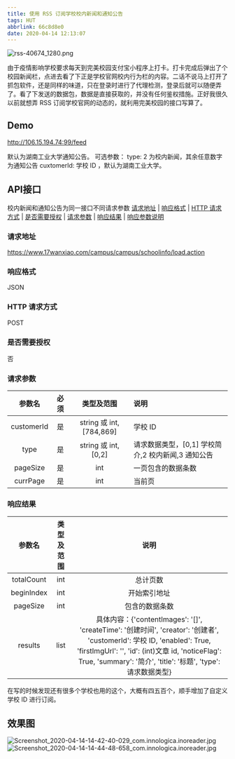 ```yaml
---
title: 使用 RSS 订阅学校校内新闻和通知公告
tags: HUT
abbrlink: 66c8d8e0
date: 2020-04-14 12:13:07
---
```

![rss-40674_1280.png](https://cdn.jsdelivr.net/gh/cxyzzz/CDN@20.06.21/images/posts/Hkvmo8VnIyGM5zP.webp)
<!--more-->



由于疫情影响学校要求每天到完美校园支付宝小程序上打卡。打卡完成后弹出了个校园新闻栏，点进去看了下正是学校官网校内行为栏的内容。二话不说马上打开了抓包软件，还是同样的味道，只在登录时进行了代理检测，登录后就可以随便弄了。看了下发送的数据包，数据是直接获取的，并没有任何鉴权措施。正好我很久以前就想弄 RSS 订阅学校官网的动态的，就利用完美校园的接口写算了。

## Demo

<http://106.15.194.74:99/feed>

默认为湖南工业大学通知公告。
可选参数：
type: 2 为校内新闻，其余任意数字为通知公告
cuxtomerId: 学校 ID ，默认为湖南工业大学。

## API接口

校内新闻和通知公告为同一接口不同请求参数
[请求地址](#请求地址) | [响应格式](#响应格式) | [HTTP 请求方式](#http-请求方式) | [是否需要授权](#是否需要授权) | [请求参数](#请求参数) | [响应结果](#响应结果) | [响应参数说明](#响应参数说明)

### 请求地址

<https://www.17wanxiao.com/campus/campus/schoolinfo/load.action>

### 响应格式

JSON

### HTTP 请求方式

POST

### 是否需要授权

否

### 请求参数

|   参数名   | 必须  |       类型及范围        | 说明                                               |
| :--------: | :---: | :---------------------: | :------------------------------------------------- |
| customerId |  是   | string 或 int,[784,869] | 学校 ID                                            |
|    type    |  是   |   string 或 int,[0,2]   | 请求数据类型，[0,1] 学校简介,2 校内新闻,3 通知公告 |
|  pageSize  |  是   |           int           | 一页包含的数据条数                                 |
|  currPage  |  是   |           int           | 当前页                                             |

### 响应结果

|   参数名   | 类型及范围 |                                                                                                                     说明                                                                                                                      |
| :--------: | :--------: | :-------------------------------------------------------------------------------------------------------------------------------------------------------------------------------------------------------------------------------------------: |
| totalCount |    int     |                                                                                                                   总计页数                                                                                                                    |
| beginIndex |    int     |                                                                                                                 开始索引地址                                                                                                                  |
|  pageSize  |    int     |                                                                                                                包含的数据条数                                                                                                                 |
|  results   |    list    | 具体内容：{'contentImages': '[]', 'createTime': '创建时间', 'creator': '创建者', 'customerId': 学校 ID, 'enabled': True, 'firstImgUrl': '', 'id': (int)文章 id, 'noticeFlag': True, 'summary': '简介', 'title': '标题', 'type': 请求数据类型} |

在写的时候发现还有很多个学校也用的这个，大概有四五百个，顺手增加了自定义学校 ID 进行订阅。

## 效果图

![Screenshot_2020-04-14-14-42-40-029_com.innologica.inoreader.jpg](https://i.loli.net/2020/04/14/5zCHN2JuLlvIDQ8.jpg)
![Screenshot_2020-04-14-14-44-48-658_com.innologica.inoreader.jpg](https://i.loli.net/2020/04/14/yFQP9JSxL4vlrit.jpg)